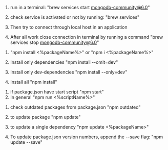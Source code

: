 <!--! Connect to local host -->

1. run in a terminal:
   "brew services start mongodb-community@6.0"

2. check service is activated or not by running:
   "brew services"

3. Then try to connect through local host in an application

4. After all work close connection in terminal by running a command
   "brew services stop mongodb-community@6.0"

<!--! installing package -->

1. "npm install <%packageName%>"
   or "npm i <%packageName%>"

2. Install only dependencies
   "npm install --omit=dev"

3. Install only dev-dependencies
   "npm install --only=dev"

4. Install all
   "npm install"

<!--! running a script -->

1. if package.json have start script
   "npm start"
2. In general
   "npm run <%scriptName%>"

<!--! update a package -->

1. check outdated packages from package.json
   "npm outdated"

2. to update package
   "npm update"

3. to update a single dependency
   "npm update <%packageName>"

4. To update package.json version numbers, append the --save flag:
   "npm update --save"
